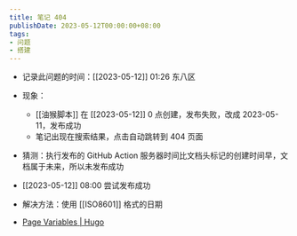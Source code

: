 ```yaml
---
title: 笔记 404
publishDate: 2023-05-12T00:00:00+08:00
tags:
- 问题
- 搭建
---
```


- 记录此问题的时间：[[2023-05-12]] 01:26 东八区
- 现象：
  - [[油猴脚本]] 在 [[2023-05-12]] 0 点创建，发布失败，改成 2023-05-11，发布成功
  - 笔记出现在搜索结果，点击自动跳转到 404 页面
- 猜测：执行发布的 GitHub Action 服务器时间比文档头标记的创建时间早，文档属于未来，所以未发布成功
- [[2023-05-12]] 08:00 尝试发布成功

- 解决方法：使用 [[ISO8601]] 格式的日期
- [Page Variables | Hugo](https://gohugo.io/variables/page/)
